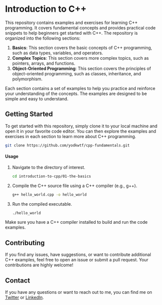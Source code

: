 # Introduction to C++

This repository contains examples and exercises for learning C++ programming. It covers fundamental concepts and provides practical code snippets to help beginners get started with C++. The repository is organized into the following sections:

1. **Basics**: This section covers the basic concepts of C++ programming, such as data types, variables, and operators.
2. **Complex Topics**: This section covers more complex topics, such as pointers, arrays, and functions.
3. **Object-Oriented Programming**: This section covers the principles of object-oriented programming, such as classes, inheritance, and polymorphism.

Each section contains a set of examples to help you practice and reinforce your understanding of the concepts. The examples are designed to be simple and easy to understand.

## Getting Started

To get started with this repository, simply clone it to your local machine and open it in your favorite code editor. You can then explore the examples and exercises in each section to learn more about C++ programming.

```bash
git clone https://github.com/yodkwtf/cpp-fundamentals.git
```

#### Usage

1. Navigate to the directory of interest.

   ```bash
   cd introduction-to-cpp/01-the-basics
   ```

2. Compile the C++ source file using a C++ compiler (e.g., g++).

   ```bash
   g++ hello_world.cpp -o hello_world
   ```

3. Run the compiled executable.
   ```bash
   ./hello_world
   ```

Make sure you have a C++ compiler installed to build and run the code examples.

## Contributing

If you find any issues, have suggestions, or want to contribute additional C++ examples, feel free to open an issue or submit a pull request. Your contributions are highly welcome!

## Contact

If you have any questions or want to reach out to me, you can find me on [Twitter](https://twitter.com/yodkwtf) or [LinkedIn](https://www.linkedin.com/in/durgesh-chaudhary/).
